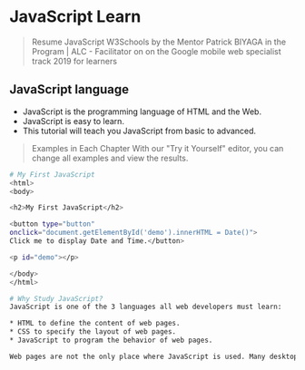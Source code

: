 # JavaScript Learn

> Resume JavaScript W3Schools by the Mentor Patrick BIYAGA in the Program | ALC - Facilitator on on the Google mobile web specialist track 2019 for learners

## JavaScript language
* JavaScript is the programming language of HTML and the Web.
* JavaScript is easy to learn.
* This tutorial will teach you JavaScript from basic to advanced.

>Examples in Each Chapter
With our "Try it Yourself" editor, you can change all examples and view the results.

```bash
# My First JavaScript
<html>
<body>

<h2>My First JavaScript</h2>

<button type="button"
onclick="document.getElementById('demo').innerHTML = Date()">
Click me to display Date and Time.</button>

<p id="demo"></p>

</body>
</html> 

# Why Study JavaScript?
JavaScript is one of the 3 languages all web developers must learn:

* HTML to define the content of web pages.
* CSS to specify the layout of web pages.
* JavaScript to program the behavior of web pages.

Web pages are not the only place where JavaScript is used. Many desktop and server programs use JavaScript. Node.js is the best known. Some databases, like MongoDB and CouchDB, also use JavaScript as their programming language.
```



